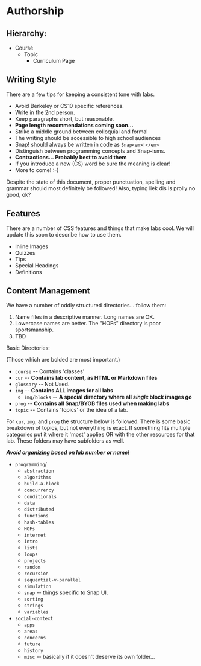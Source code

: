 # Authorship

## Hierarchy:

* Course
    * Topic
        * Curriculum Page

## Writing Style
There are a few tips for keeping a consistent tone with labs.

* Avoid Berkeley or CS10 specific references.
* Write in the 2nd person.
* Keep paragraphs short, but reasonable.
* __Page length recommendations coming soon...__
* Strike a middle ground between colloquial and formal
* The writing should be accessible to high school audiences
* Snap! should always be written in code as `Snap<em>!</em>`
* Distinguish between programming concepts and Snap-isms.
* __Contractions... Probably best to avoid them__
* If you introduce a new (CS) word be sure the meaning is clear!
* More to come! :-)

Despite the state of this document, proper punctuation, spelling and grammar 
should most definitely be followed! Also, typing liek dis is prolly no good, ok?
## Features
There are a number of CSS features and things that make labs cool. We will 
update this soon to describe how to use them.

* Inline Images
* Quizzes
* Tips
* Special Headings
* Definitions


## Content Management
We have a number of oddly structured directories... follow them:

1. Name files in a descriptive manner. Long names are OK.
2. Lowercase names are better. The "HOFs" directory is poor sportsmanship.
3. TBD

Basic Directories:

(Those which are bolded are most important.)

* `course`   -- Contains 'classes'
* `cur`      -- __Contains lab content, as HTML or Markdown files__
* `glossary` -- Not Used.
* `img`      -- __Contains ALL images for all labs__
  * `img/blocks`  -- __A special directory where all *single* block images go__
* `prog`     -- __Contains all Snap/BYOB files used when making labs__
* `topic`    -- Contains 'topics' or the idea of a lab.

For `cur`, `img`, and `prog` the structure below is followed.
There is some basic breakdown of topics, but not everything is exact. If 
something fits multiple categories put it where it 'most' applies OR with the
other resources for that lab. These folders may have subfolders as well. 

__*Avoid organizing based on lab number or name!*__

* `programming`/
   * `abstraction`
   * `algorithms`
   * `build-a-block`
   * `concurrency`
   * `conditionals`
   * `data`
   * `distributed`
   * `functions`
   * `hash-tables`
   * `HOFs`
   * `internet`
   * `intro`
   * `lists`
   * `loops`
   * `projects`
   * `random`
   * `recursion`
   * `sequential-v-parallel`
   * `simulation`
   * `snap`                  -- things specific to Snap UI.
   * `sorting`
   * `strings`
   * `variables`
* `social-context`
   * `apps`
   * `areas`
   * `concerns`
   * `future`
   * `history`
   * `misc`                 -- basically if it doesn't deserve its own folder...
